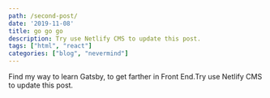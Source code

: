 ```yaml
---
path: /second-post/
date: '2019-11-08'
title: go go go
description: Try use Netlify CMS to update this post.
tags: ["html", "react"]
categories: ["blog", "nevermind"]
---
```


Find my way to learn Gatsby, to get farther in Front End.Try use Netlify CMS to update this post.
